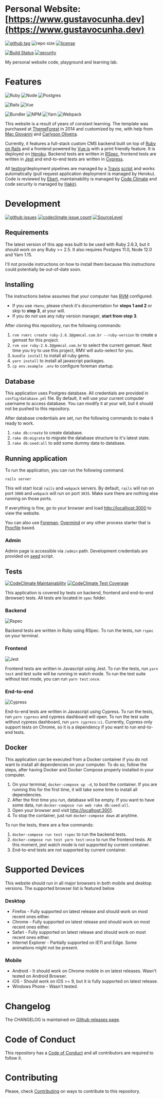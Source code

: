 Personal Website: [https://www.gustavocunha.dev](https://www.gustavocunha.dev)
=============

[![github tag](https://img.shields.io/github/tag/gmmcal/gmmcal.com.br.svg)](https://github.com/gmmcal/gmmcal.com.br/releases)
![repo size](https://img.shields.io/github/repo-size/gmmcal/gmmcal.com.br.svg)
[![license](https://img.shields.io/github/license/gmmcal/gmmcal.com.br.svg)](LICENSE)

[![Build Status](https://travis-ci.com/gmmcal/gmmcal.com.br.svg?branch=master)](https://travis-ci.com/gmmcal/gmmcal.com.br)
[![security](https://hakiri.io/github/gmmcal/gmmcal.com.br/master.svg)](https://hakiri.io/github/gmmcal/gmmcal.com.br/master)

My personal website code, playground and learning lab.

# Features
![Ruby](https://img.shields.io/badge/Ruby-v2.6.3-green.svg?logo=Ruby)
![Node](https://img.shields.io/badge/Node-v12.0.0-green.svg?logo=Node.js)
![Postgres](https://img.shields.io/badge/Postgres-v11.4-green.svg?logo=Postgresql)

![Rails](https://img.shields.io/badge/Rails-v6.0.0-green.svg?logo=Rails)
![Vue](https://img.shields.io/badge/VueJS-v2.6.10-green.svg?logo=Vue.js)

![Bundler](https://img.shields.io/badge/Bundler-v1.17.2-green.svg?logo=Bundler)
![NPM](https://img.shields.io/badge/NPM-v6.9.0-green.svg?logo=NPM)
![Yarn](https://img.shields.io/badge/Yarn-v1.17.3-green.svg?logo=Yarn)
![Webpack](https://img.shields.io/badge/Webpack-v4.39.1-green.svg?logo=Webpack)

This website is a result of years of constant learning. The template was purchased at [ThemeForest](https://themeforest.net/item/flato-responsive-resume-personal-portfolio-temp/6486867) in 2014 and customized by me, with help from [Mac Giovanni](https://github.com/maclevison) and [Carlyson Oliveira](https://github.com/carlyson).

Currently, it features a full-stack custom CMS backend built on top of [Ruby on Rails](https://rubyonrails.org/) and a frontend powered by [Vue.js](https://vuejs.org/) with a print friendly feature. It is deployed on [Heroku](https://www.heroku.com/). Backend tests are written in [RSpec](http://rspec.info/), frontend tests are written in [Jest](https://jestjs.io/) and end-to-end tests are written in [Cypress](https://www.cypress.io/).

All [testing](./spec/)/deployment pipelines are managed by a [Travis](https://travis-ci.com/gmmcal/gmmcal.com.br) [script](./.travis.yml) and works automatically (pull request application deployment is managed by Heroku). Code is reviewed by [Ebert](https://ebertapp.io/github/gmmcal/gmmcal.com.br), maintainability is managed by [Code Climate](https://codeclimate.com/github/gmmcal/gmmcal.com.br) and code security is managed by [Hakiri](https://hakiri.io/github/gmmcal/gmmcal.com.br/).

# Development
[![github issues](https://img.shields.io/github/issues/gmmcal/gmmcal.com.br.svg)](https://github.com/gmmcal/gmmcal.com.br/issues)
[![codeclimate issue count](https://codeclimate.com/github/gmmcal/gmmcal.com.br/badges/issue_count.svg)](https://codeclimate.com/github/gmmcal/gmmcal.com.br)
[![SourceLevel](https://app.sourcelevel.io/github/gmmcal/gmmcal.com.br.svg)](https://app.sourcelevel.io/github/gmmcal/gmmcal.com.br)

## Requirements

The latest version of this app was built to be used with Ruby 2.6.3, but it should work on any Ruby >= 2.5. It also requires Postgres 11.0, Node 12.0 and Yarn 1.15.

I'll not provide instructions on how to install them because this instructions could potentially be out-of-date soon.

## Installing

The instructions below assumes that your computer has [RVM](https://rvm.io) configured.

* If you use `rbenv`, please check it's documentation for **steps 1 and 2** or skip to **step 3**, at your will.
* If you do not use any ruby version manager, **start from step 3**.

After cloning this repository, run the following commands:

1. `rvm rvmrc create ruby-2.6.3@gmmcal.com.br --ruby-version` to create a gemset for this project.
1. `rvm use ruby-2.6.3@gmmcal.com.br` to select the current gemset. Next time you try to use this project, RMV will auto-select for you.
1. `bundle install` to install all ruby gems.
1. `yarn install` to install all javascript packages.
1. `cp env.example .env` to configure foreman startup.

## Database

This application uses Postgres database. All credentials are provided in `config/database.yml` file. By default, it will use your current computer username to access database. You can modify it at your will, but it should not be pushed to this repository.

After database credentials are set, run the following commands to make it ready to work.

1. `rake db:create` to create database.
1. `rake db:migrate` to migrate the database structure to it's latest state.
1. `rake db:seed:all` to add some dummy data to database.

## Running application

To run the application, you can run the following command.

```
rails server
```

This will start local `rails` and `webpack` servers. By default, `rails` will run on port `3000` and `webpack` will run on port `3035`. Make sure there are nothing else running on those ports.

If everything is fine, go to your browser and load [http://localhost:3000](http://localhost:3000) to view the website.

You can also use [Foreman](https://github.com/ddollar/foreman), [Overmind](https://github.com/DarthSim/overmind) or any other process starter that is [Procfile](Procfile) based.

### Admin

Admin page is accessible via `/admin` path. Development credentials are provided on [seed](db/seeds.rb) script.

## Tests
[![CodeClimate Maintainability](https://api.codeclimate.com/v1/badges/b5a87ae608a9e3957042/maintainability)](https://codeclimate.com/github/gmmcal/gmmcal.com.br/maintainability)
[![CodeClimate Test Coverage](https://api.codeclimate.com/v1/badges/b5a87ae608a9e3957042/test_coverage)](https://codeclimate.com/github/gmmcal/gmmcal.com.br/test_coverage)

This application is covered by tests on backend, frontend and end-to-end (browser) tests. All tests are located in `spec` folder.

### Backend
![Rspec](https://img.shields.io/badge/Rspec-v4.0.0.beta2-green.svg?logo=Rspec)

Backend tests are written in Ruby using RSpec. To run the tests, run `rspec` on your terminal.

### Frontend
![Jest](https://img.shields.io/badge/Jest-v24.8.0-green.svg?logo=Jest)

Frontend tests are written in Javascript using Jest. To run the tests, run `yarn test` and test suite will be running in watch mode. To run the test suite without test mode, you can run `yarn test:once`.

### End-to-end
![Cypress](https://img.shields.io/badge/Cypress-v3.4.1-green.svg?logo=Cypress)

End-to-end tests are written in Javascript using Cypress. To run the tests, run `yarn cypress` and cypress dashboard will open. To run the test suite without cypress dashboard, run `yarn cypress:ci`. Currently, Cypress only support tests on Chrome, so it is a dependency if you want to run end-to-end tests.

## Docker

This application can be executed from a Docker container if you do not want to install all dependencies on your computer. To do so, follow the steps, after having Docker and Docker Compose properly installed in your computer.

1. On your terminal, `docker-compose up -d`, to boot the container. If you are running this for the first time, it will take some time to install all dependencies.
1. After the first time you run, database will be empty. If you want to have some data, run `docker-compose run web rake db:seed:all`.
1. Open your browser and visit [http://localhost:3001](http://localhost:3001).
1. To stop the container, just run `docker-compose down` at anytime.

To run the tests, there are a few commands:

1. `docker-compose run test rspec` to run the backend tests.
1. `docker-compose run test yarn test:once` to run the frontend tests. At this moment, jest watch mode is not supported by current container.
1. End-to-end tests are not supported by current container.

# Supported Devices

This website should run in all major browsers in both mobile and desktop versions. The supported browser list is featured below

### Desktop

* Firefox - Fully supported on latest release and should work on most recent ones either.
* Chrome - Fully supported on latest release and should work on most recent ones either.
* Safari - Fully supported on latest release and should work on most recent ones either.
* Internet Explorer - Partially supported on IE11 and Edge. Some animations might not be present.

### Mobile

* Android - It should work on Chrome mobile in on latest releases. Wasn't tested on Android Browser.
* iOS - Should work on iOS >= 9, but it is fully supported on latest release.
* Windows Phone - Wasn't tested.

# Changelog

The CHANGELOG is maintained on [Github releases page](https://github.com/gmmcal/gmmcal.com.br/releases).

# Code of Conduct

This repository has a [Code of Conduct](CODE_OF_CONDUCT.md) and all contributors are required to follow it.

# Contributing

Please, check [Contributing](CONTRIBUTING.md) on ways to contribute to this repository.
